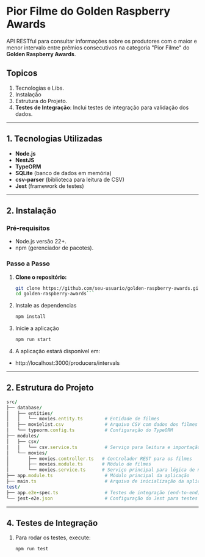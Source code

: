# Pior Filme do Golden Raspberry Awards

API RESTful para consultar informações sobre os produtores com o maior e menor intervalo entre prêmios consecutivos na categoria "Pior Filme" do **Golden Raspberry Awards**.

## **Topicos**
1. Tecnologias e Libs.
2. Instalação
3. Estrutura do Projeto.
4. **Testes de Integração**: Inclui testes de integração para validação dos dados.

---

## **1. Tecnologias Utilizadas**
- **Node.js**
- **NestJS**
- **TypeORM**
- **SQLite** (banco de dados em memória)
- **csv-parser** (biblioteca para leitura de CSV)
- **Jest** (framework de testes)

---

## **2. Instalação**

### **Pré-requisitos**
- Node.js versão 22+.
- npm (gerenciador de pacotes).

### **Passo a Passo**

1. **Clone o repositório:**
   ```bash
   git clone https://github.com/seu-usuario/golden-raspberry-awards.git](https://github.com/laercio-nogueira/golden-raspberry-awards-films.git
   cd golden-raspberry-awards```

2. Instale as dependencias
   ```bash
   npm install

3. Inicie a aplicação
   ```bash
   npm run start

4. A aplicação estará disponível em:
- http://localhost:3000/producers/intervals

---

## **2. Estrutura do Projeto**
```ruby
src/
├── database/
│   ├── entities/
│   │   └── movies.entity.ts        # Entidade de filmes
│   ├── movielist.csv               # Arquivo CSV com dados dos filmes
│   └── typeorm.config.ts           # Configuração do TypeORM
├── modules/
│   ├── csv/
│   │   └── csv.service.ts          # Serviço para leitura e importação do CSV
│   └── movies/
│       ├── movies.controller.ts   # Controlador REST para os filmes
│       ├── movies.module.ts       # Módulo de filmes
│       └── movies.service.ts      # Serviço principal para lógica de negócio
├── app.module.ts                   # Módulo principal da aplicação
├── main.ts                         # Arquivo de inicialização da aplicação
test/
├── app.e2e-spec.ts                 # Testes de integração (end-to-end)
└── jest-e2e.json                   # Configuração do Jest para testes e2e
```

---

## **4. Testes de Integração**
1. Para rodar os testes, execute:
   ```bash
   npm run test

